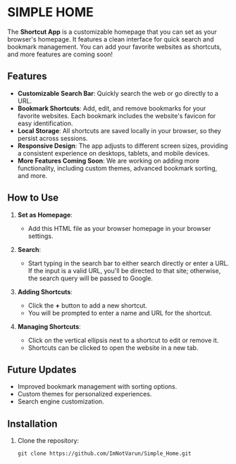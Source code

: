 # SIMPLE HOME

The **Shortcut App** is a customizable homepage that you can set as your browser's homepage. It features a clean interface for quick search and bookmark management. You can add your favorite websites as shortcuts, and more features are coming soon!

## Features
- **Customizable Search Bar**: Quickly search the web or go directly to a URL.
- **Bookmark Shortcuts**: Add, edit, and remove bookmarks for your favorite websites. Each bookmark includes the website's favicon for easy identification.
- **Local Storage**: All shortcuts are saved locally in your browser, so they persist across sessions.
- **Responsive Design**: The app adjusts to different screen sizes, providing a consistent experience on desktops, tablets, and mobile devices.
- **More Features Coming Soon**: We are working on adding more functionality, including custom themes, advanced bookmark sorting, and more.

## How to Use

1. **Set as Homepage**: 
   - Add this HTML file as your browser homepage in your browser settings.
   
2. **Search**: 
   - Start typing in the search bar to either search directly or enter a URL. If the input is a valid URL, you'll be directed to that site; otherwise, the search query will be passed to Google.

3. **Adding Shortcuts**: 
   - Click the **+** button to add a new shortcut.
   - You will be prompted to enter a name and URL for the shortcut.
   
4. **Managing Shortcuts**:
   - Click on the vertical ellipsis next to a shortcut to edit or remove it.
   - Shortcuts can be clicked to open the website in a new tab.

## Future Updates
- Improved bookmark management with sorting options.
- Custom themes for personalized experiences.
- Search engine customization.

## Installation

1. Clone the repository:
   ```
   git clone https://github.com/ImNotVarun/Simple_Home.git
   ```

